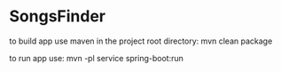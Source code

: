 # SongsFinder

to build app use maven in the project root directory: 
mvn clean package   

to run app use:
mvn -pl service spring-boot:run

